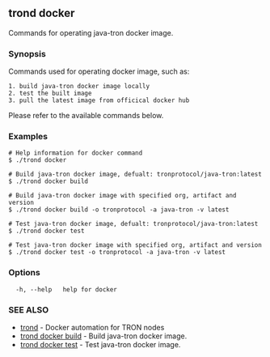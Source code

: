 ## trond docker

Commands for operating java-tron docker image.

### Synopsis

Commands used for operating docker image, such as:

	1. build java-tron docker image locally
	2. test the built image
	3. pull the latest image from officical docker hub

Please refer to the available commands below.


### Examples

```
# Help information for docker command
$ ./trond docker

# Build java-tron docker image, defualt: tronprotocol/java-tron:latest
$ ./trond docker build

# Build java-tron docker image with specified org, artifact and version
$ ./trond docker build -o tronprotocol -a java-tron -v latest

# Test java-tron docker image, defualt: tronprotocol/java-tron:latest
$ ./trond docker test

# Test java-tron docker image with specified org, artifact and version
$ ./trond docker test -o tronprotocol -a java-tron -v latest

```

### Options

```
  -h, --help   help for docker
```

### SEE ALSO

* [trond](trond.md)	 - Docker automation for TRON nodes
* [trond docker build](trond_docker_build.md)	 - Build java-tron docker image.
* [trond docker test](trond_docker_test.md)	 - Test java-tron docker image.

